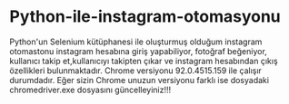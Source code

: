 # Python-ile-instagram-otomasyonu
Python'un  Selenium kütüphanesi ile oluşturmuş olduğum instagram otomastonu instagram hesabına giriş yapabiliyor, fotoğraf beğeniyor, kullanıcı takip et,kullanıcıyı takipten çıkar ve instagram hesabından çıkış özellikleri bulunmaktadır. 
Chrome versiyonu 92.0.4515.159 ile çalışır durumdadır. Eğer sizin Chrome unuzun versiyonu farklı ise dosyadaki chromedriver.exe dosyasını güncelleyiniz!!!
